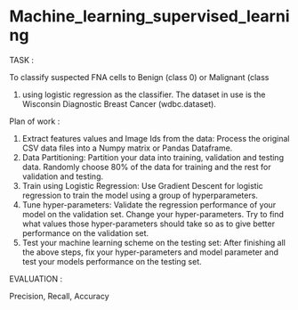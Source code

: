 # Machine_learning_supervised_learning

TASK : 

To classify suspected FNA cells to Benign (class 0) or Malignant (class
1) using logistic regression as the classifier. The dataset in use is the Wisconsin Diagnostic Breast
Cancer (wdbc.dataset).

Plan of work :

1. Extract features values and Image Ids from the data: Process the original CSV data files
into a Numpy matrix or Pandas Dataframe.
2. Data Partitioning: Partition your data into training, validation and testing data. Randomly
choose 80% of the data for training and the rest for validation and testing.
3. Train using Logistic Regression: Use Gradient Descent for logistic regression to train the
model using a group of hyperparameters.
4. Tune hyper-parameters: Validate the regression performance of your model on the validation
set. Change your hyper-parameters. Try to find what values those hyper-parameters should take
so as to give better performance on the validation set.
5. Test your machine learning scheme on the testing set: After finishing all the above
steps, fix your hyper-parameters and model parameter and test your models performance on the
testing set.

EVALUATION :

Precision, Recall, Accuracy
